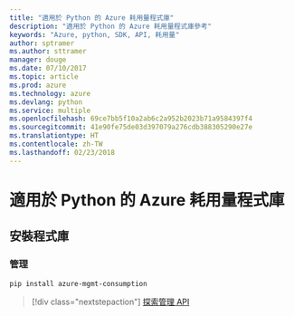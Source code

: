 ```yaml
---
title: "適用於 Python 的 Azure 耗用量程式庫"
description: "適用於 Python 的 Azure 耗用量程式庫參考"
keywords: "Azure, python, SDK, API, 耗用量"
author: sptramer
ms.author: sttramer
manager: douge
ms.date: 07/10/2017
ms.topic: article
ms.prod: azure
ms.technology: azure
ms.devlang: python
ms.service: multiple
ms.openlocfilehash: 69ce7bb5f10a2ab6c2a952b2023b71a9584397f4
ms.sourcegitcommit: 41e90fe75de03d397079a276cdb388305290e27e
ms.translationtype: HT
ms.contentlocale: zh-TW
ms.lasthandoff: 02/23/2018
---
```

# <a name="azure-consumption-libraries-for-python"></a>適用於 Python 的 Azure 耗用量程式庫

## <a name="install-the-libraries"></a>安裝程式庫


### <a name="management"></a>管理

```bash
pip install azure-mgmt-consumption
```
> [!div class="nextstepaction"]
> [探索管理 API](/python/api/overview/azure/consumption/management)